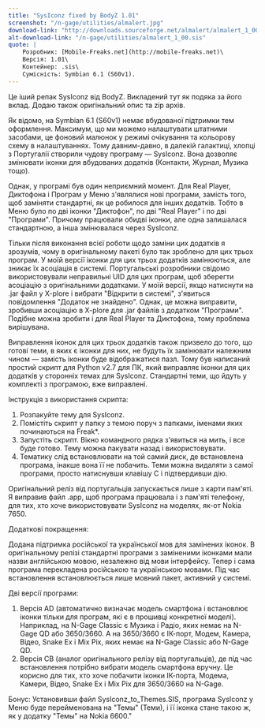 ```yaml
---
title: "SysIconz fixed by BodyZ 1.01"
screenshot: "/n-gage/utilities/almalert.jpg"
download-link: "http://downloads.sourceforge.net/almalert/almalert_1_00.zip"
alt-download-link: "/n-gage/utilities/almalert_1_00.sis"
quote: |
    Розробник: [Mobile-Freaks.net](http://mobile-freaks.net)\
    Версія: 1.01\
    Контейнер: .sis\
    Сумісність: Symbian 6.1 (S60v1).
---
```


Це іший репак SysIconz від BodyZ. Викладений тут як подяка за його вклад. Додаю також оригінальний опис та zip архів.

Як відомо, на Symbian 6.1 (S60v1) немає вбудованої підтримки тем оформлення. Максимум, що ми можемо налаштувати штатними засобами, це фоновий малюнок у режимі очікування та кольорову схему в налаштуваннях. Тому давним-давно, в далекій галактиці, хлопці з Португалії створили чудову програму — SysIconz. Вона дозволяє змінювати іконки для вбудованих додатків (Контакти, Журнал, Музика тощо).

Однак, у програмі був один неприємний момент. Для Real Player, Диктофона і Програм у Меню з'являлися нові програми, замість того, щоб заміняти стандартні, як це робилося для інших додатків. Тобто в Меню було по дві іконки "Диктофон", по дві "Real Player" і по дві "Програми". Причому працювали обидві іконки, але одна залишалася стандартною, а інша змінювалася через SysIconz.

Тільки після виконання всієї роботи щодо заміни цих додатків я зрозумів, чому в оригінальному пакеті було так зроблено для цих трьох програм. У моїй версії іконки для цих трьох додатків замінюються, але зникає їх асоціація в системі. Португальські розробники свідомо використовували неправильні UID для цих програм, щоб зберегти асоціацію з оригінальними додатками. У моїй версії, якщо натиснути на .jar файл у X-plore і вибрати "Відкрити в системі", з'явиться повідомлення "Додаток не знайдено". Однак, це можна виправити, зробивши асоціацію в X-plore для .jar файлів з додатком "Програми". Подібне можна зробити і для Real Player та Диктофона, тому проблема вирішувана.

Виправлення іконок для цих трьох додатків також призвело до того, що готові теми, в яких є іконки для них, не будуть їх замінювати належним чином — замість іконки буде відображатися пазл. Тому був написаний простий скрипт для Python v2.7 для ПК, який виправляє іконки для цих додатків у сторонніх темах для SysIconz. Стандартні теми, що йдуть у комплекті з програмою, вже виправлені.

Інструкція з використання скрипта:

1. Розпакуйте тему для SysIconz.
2. Помістіть скрипт у папку з темою поруч з папками, іменами яких починаються на Freak*.
3. Запустіть скрипт. Вікно командного рядка з'явиться на мить, і все буде готово. Тему можна пакувати назад і використовувати.
4. Тематику слід встановлювати на той самий диск, де встановлена програма, інакше вона її не побачить. Теми можна видаляти з самої програми, просто натиснувши клавішу C і підтвердивши дію.

Оригінальний реліз від португальців запускається лише з карти пам'яті. Я виправив файл .app, щоб програма працювала і з пам'яті телефону, для тих, хто хоче використовувати SysIconz на моделях, як-от Nokia 7650.

Додаткові покращення:

Додана підтримка російської та української мов для замінених іконок. В оригінальному релізі стандартні програми з заміненими іконками мали назви англійською мовою, незалежно від мови інтерфейсу. Тепер і сама програма перекладена російською та українською мовами. Під час встановлення встановлюється лише мовний пакет, активний у системі.

Дві версії програми:

1. Версія AD (автоматично визначає модель смартфона і встановлює іконки тільки для програм, які є в прошивці конкретної моделі). Наприклад, на N-Gage Classic є Музика і Радіо, яких немає на N-Gage QD або 3650/3660. А на 3650/3660 є ІК-порт, Модем, Камера, Відео, Snake Ex і Mix Pix, яких немає на N-Gage Classic або N-Gage QD.
2. Версія CB (аналог оригінального релізу від португальців), де під час встановлення потрібно вибрати модель смартфона вручну. Це корисно для тих, хто хоче побачити іконки ІК-порта, Модема, Камери, Відео, Snake Ex і Mix Pix для 3650/3660 на N-Gage.

Бонус: Установивши файл SysIconz_to_Themes.SIS, програма SysIconz у Меню буде перейменована на "Темы" (Теми), і її іконка стане такою ж, як у додатку "Темы" на Nokia 6600."
